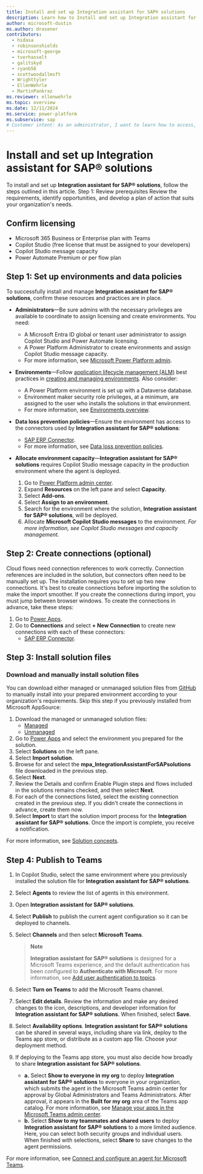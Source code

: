 ```yaml
---
title: Install and set up Integration assistant for SAP® solutions
description: Learn how to Install and set up Integration assistant for SAP® solutions.
author: microsoft-dustin
ms.author: drasener
contributors:
  - hidasa
  - robinsonshields
  - microsoft-george
  - tverhasselt
  - galitskyd
  - ryanb58
  - scottwoodallmsft
  - Wrighttyler
  - EllenWehrle
  - MartinPankraz
ms.reviewer: ellenwehrle
ms.topic: overview
ms.date: 12/11/2024
ms.service: power-platform
ms.subservice: sap
# Customer intent: As an administrator, I want to learn how to access, install, and set up the Integration assistant for SAP® solutions.
---
```


# Install and set up **Integration assistant for SAP® solutions**
To install and set up **Integration assistant for SAP® solutions**, follow the steps outlined in this article.
Step 1: Review prerequisites
Review the requirements, identify opportunities, and develop a plan of action that suits your organization's needs.

## Confirm licensing
-	Microsoft 365 Business or Enterprise plan with Teams
-	Copilot Studio (free license that must be assigned to your developers)
-	Copilot Studio message capacity
-	Power Automate Premium or per flow plan

## Step 1: Set up environments and data policies

To successfully install and manage **Integration assistant for SAP® solutions**, confirm these resources and practices are in place.
- **Administrators**—Be sure admins with the necessary privileges are available to coordinate to assign licensing and create environments. You need:
    - A Microsoft Entra ID global or tenant user administrator to assign Copilot Studio and Power Automate licensing.
    - A Power Platform Administrator to create environments and assign Copilot Studio message capacity.
    - For more information, see [Microsoft Power Platform admin](/power-platform/admin).
- **Environments**—Follow [application lifecycle management (ALM)](/power-platform/alm) best practices in [creating and managing environments](/power-platform/admin/create-environment). Also consider:
    - A Power Platform environment is set up with a Dataverse database.
    - Environment maker security role privileges, at a minimum, are assigned to the user who installs the solutions in that environment.
    - For more information, see [Environments overview](/power-platform/admin/environments-overview).
- **Data loss prevention policies**—Ensure the environment has access to the connectors used by **Integration assistant for SAP® solutions**:
    - [SAP ERP Connector](/connectors/saperp/).
    - For more information, see [Data loss prevention policies](/power-platform/admin/wp-data-loss-prevention).
- **Allocate environment capacity**—**Integration assistant for SAP® solutions** requires Copilot Studio message capacity in the production environment where the agent is deployed.

    1.	Go to [Power Platform admin center](https://admin.powerplatform.microsoft.com/).
    2.	Expand **Resources** on the left pane and select **Capacity**.
    3.	Select **Add-ons**.
    4.	Select **Assign to an environment**.
    5.	Search for the environment where the solution, **Integration assistant for SAP® solutions**, will be deployed.
    6.	Allocate **Microsoft Copilot Studio messages** to the environment.
        _For more information, see Copilot Studio messages and capacity management._

## Step 2: Create connections (optional)
Cloud flows need connection references to work correctly. Connection references are included in the solution, but connectors often need to be manually set up.
The installation requires you to set up two new connections. It's best to create connections before importing the solution to make the import smoother. If you create the connections during import, you must jump between browser windows.
To create the connections in advance, take these steps:
1.	Go to [Power Apps](https://make.powerapps.com/).
2.	Go to **Connections** and select **+ New Connection** to create new connections with each of these connectors:
    - [SAP ERP Connector](/connectors/saperp/).

## Step 3: Install solution files

### Download and manually install solution files
You can download either managed or unmanaged solution files from [GitHub](https://aka.ms/agents/integration-assistant-for-sap/github) to manually install into your prepared environment according to your organization's requirements. Skip this step if you previously installed from Microsoft AppSource:
1.	Download the managed or unmanaged solution files:
    - [Managed](https://aka.ms/agents/integration-assistant-for-sap/managed)
    - [Unmanaged](https://aka.ms/agents/integration-assistant-for-sap/unmanaged)
2.	Go to [Power Apps](https://make.powerapps.com/) and select the environment you prepared for the solution.
3.	Select **Solutions** on the left pane.
4.	Select **Import solution**.
5.	Browse for and select the **mpa_IntegrationAssistantForSAPsolutions** file downloaded in the previous step.
6.	Select **Next**.
7.	Review the Details and confirm Enable Plugin steps and flows included in the solutions remains checked, and then select **Next**.
8.	For each of the connections listed, select the existing connection created in the previous step. If you didn't create the connections in advance, create them now.
9.	Select **Import** to start the solution import process for the **Integration assistant for SAP® solutions**. Once the import is complete, you receive a notification.

For more information, see [Solution concepts](/power-platform/alm/solution-concepts-alm).

## Step 4: Publish to Teams
1.	In Copilot Studio, select the same environment where you previously installed the solution file for **Integration assistant for SAP® solutions**.
2.	Select **Agents** to review the list of agents in this environment.
3.	Open ****Integration assistant for SAP® solutions****.
4.	Select **Publish** to publish the current agent configuration so it can be deployed to channels.
5.	Select **Channels** and then select **Microsoft Teams**.

    
    > **Note**
    >
    > **Integration assistant for SAP® solutions** is designed for a Microsoft Teams experience, and the default authentication has been configured to **Authenticate with Microsoft**. For more information, see [Add user authentication to topics](/microsoft-copilot-studio/advanced-end-user-authentication).
    

6.	Select **Turn on Teams** to add the Microsoft Teams channel.
7.	Select **Edit details**. Review the information and make any desired changes to the icon, descriptions, and developer information for **Integration assistant for SAP® solutions**. When finished, select **Save**.
8.	Select **Availability options**. **Integration assistant for SAP® solutions** can be shared in several ways, including share via link, deploy to the Teams app store, or distribute as a custom app file. Choose your deployment method.
9.	If deploying to the Teams app store, you must also decide how broadly to share **Integration assistant for SAP® solutions**.
    - **a.** Select **Show to everyone in my org** to deploy **Integration assistant for SAP® solutions** to everyone in your organization, which submits the agent in the Microsoft Teams admin center for approval by Global Administrators and Teams Administrators. After approval, it appears in the **Built for my org** area of the Teams app catalog. For more information, see [Manage your apps in the Microsoft Teams admin center](/microsoftteams/manage-apps).
    - **b.** Select **Show to my teammates and shared users** to deploy **Integration assistant for SAP® solutions** to a more limited audience. Here, you can select both security groups and individual users. When finished with selections, select **Share** to save changes to the agent permissions.

For more information, see [Connect and configure an agent for Microsoft Teams](/microsoft-copilot-studio/publication-add-bot-to-microsoft-teams).
